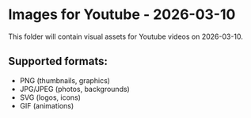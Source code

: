# Images for Youtube - 2026-03-10

This folder will contain visual assets for Youtube videos on 2026-03-10.

## Supported formats:
- PNG (thumbnails, graphics)
- JPG/JPEG (photos, backgrounds)
- SVG (logos, icons)
- GIF (animations)
